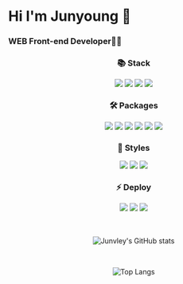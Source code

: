   
# Hi I'm Junyoung 👋
### WEB Front-end Developer👩‍💻

<div align=center>

  
### 📚 Stack
  <img src="https://img.shields.io/badge/html5-E34F26?style=for-the-badge&logo=html5&logoColor=white"> 
  <img src="https://img.shields.io/badge/css-1572B6?style=for-the-badge&logo=css3&logoColor=white"> 
  <img src="https://img.shields.io/badge/javascript-F7DF1E?style=for-the-badge&logo=javascript&logoColor=black"> 
  <img src="https://img.shields.io/badge/react-61DAFB?style=for-the-badge&logo=react&logoColor=black"> 
  <br>
  
### 🛠️ Packages
  <img src="https://img.shields.io/badge/React Query-FF4154?style=for-the-badge&logo=React Query&logoColor=white">
  <img src="https://img.shields.io/badge/React Router-CA4245?style=for-the-badge&logo=React Router&logoColor=white"> 
  <img src="https://img.shields.io/badge/redux-764ABC?style=for-the-badge&logo=redux&logoColor=black">
  <img src="https://img.shields.io/badge/Recoil-FFFFFF?style=for-the-badge&logo=&logoColor=black"/>
  <img src="https://img.shields.io/badge/Axios-5A29E4?style=for-the-badge&logo=Axios&logoColor=white">
  <img src="https://img.shields.io/badge/Stomp-000000?style=for-the-badge&logo=&logoColor=white"/>
  <br>
  
  ### 💄 Styles
  <img src="https://img.shields.io/badge/styled components-DB7093?style=for-the-badge&logo=styled-components&logoColor=white"/>
  <img src="https://img.shields.io/badge/Sass-CC6699?style=for-the-badge&logo=sass&logoColor=white">
  <img src="https://img.shields.io/badge/TailwindCSS-06B6D4?style=for-the-badge&logo=Tailwind-CSS&logoColor=white"/>
  <br>

  ### ⚡ Deploy
  <img src="https://img.shields.io/badge/Vercel-000000?style=for-the-badge&logo=vercel&logoColor=white">
  <img src="https://img.shields.io/badge/Netlify-00C7B7?style=for-the-badge&logo=Netlify&logoColor=white">
  <img src="https://img.shields.io/badge/GitHub-181717?style=for-the-badge&logo=GitHub&logoColor=white">
  <br>

<br>
<br>


![Junvley's GitHub stats](https://github-readme-stats.vercel.app/api?username=junvely&show_icons=true&theme=dracula)

<br>

![Top Langs](https://github-readme-stats.vercel.app/api/top-langs/?username=junvel&layout=compact&theme=tokyonight)</div>

